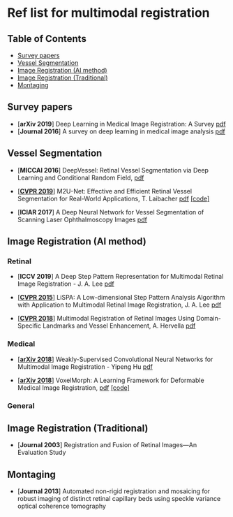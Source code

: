 # Ref list for multimodal registration
## Table of Contents
- [Survey papers](#survey-papers)
- [Vessel Segmentation](#vessel-segmentation)
- [Image Registration (AI method)](#image-registration-ai-method)
- [Image Registration (Traditional)](#traditional)
- [Montaging](#montaging)
## Survey papers
- [**arXiv 2019**] Deep Learning in Medical Image Registration: A Survey [pdf](https://arxiv.org/pdf/1903.02026.pdf)
- [**Journal 2016**] A survey on deep learning in medical image analysis [pdf](https://arxiv.org/pdf/1702.05747.pdf)
## Vessel Segmentation
- [**MICCAI 2016**] DeepVessel: Retinal Vessel Segmentation via Deep Learning and Conditional Random Field,  [pdf](https://oar.a-star.edu.sg/jspui/bitstream/123456789/1902/3/DeepVessel%20-%20Retinal%20Vessel%20Segmentation%20via%20Deep%20Learning%20and%20Conditional%20Random%20Field.pdf)
* [[**CVPR 2019**]](https://arxiv.org/abs/1811.07738) M2U-Net: Effective and Efficient Retinal Vessel Segmentation for Real-World Applications, T. Laibacher [pdf](http://openaccess.thecvf.com/content_CVPRW_2019/papers/BIC/Laibacher_M2U-Net_Effective_and_Efficient_Retinal_Vessel_Segmentation_for_Real-World_Applications_CVPRW_2019_paper.pdf) [[code]](https://github.com/laibe/M2U-Net)
- [**ICIAR 2017**] A Deep Neural Network for Vessel Segmentation of Scanning Laser Ophthalmoscopy Images [pdf](https://agaldran.github.io/pdf/slo_vessel_segmentation.pdf)
## Image Registration (AI method)
### Retinal
- [**ICCV 2019**] A Deep Step Pattern Representation for Multimodal Retinal Image Registration - J. A. Lee [pdf](http://openaccess.thecvf.com/content_ICCV_2019/papers/Lee_A_Deep_Step_Pattern_Representation_for_Multimodal_Retinal_Image_Registration_ICCV_2019_paper.pdf)
* [[**CVPR 2015**]](https://ieeexplore.ieee.org/document/7298707) LiSPA: A Low-dimensional Step Pattern Analysis Algorithm with Application to Multimodal Retinal Image Registration, J. A. Lee [pdf](https://www.cv-foundation.org/openaccess/content_cvpr_2015/papers/Lee_A_Low-Dimensional_Step_2015_CVPR_paper.pdf)
- [[**CVPR 2018**]](https://arxiv.org/abs/1803.00951) Multimodal Registration of Retinal Images Using Domain-Specific Landmarks and Vessel Enhancement, A. Hervella [pdf](https://arxiv.org/pdf/1803.00951.pdf)
### Medical
- [[**arXiv 2018**]](https://arxiv.org/abs/1807.03361) Weakly-Supervised Convolutional Neural Networks for Multimodal Image Registration - Yipeng Hu [pdf](https://arxiv.org/ftp/arxiv/papers/1807/1807.03361.pdf)
* [[**arXiv 2018**]](https://arxiv.org/abs/1809.05231) VoxelMorph: A Learning Framework for Deformable Medical Image Registration, [pdf](https://arxiv.org/pdf/1809.05231.pdf) [[code]](https://github.com/voxelmorph/voxelmorph)
### General
## Image Registration (Traditional)
- [**Journal 2003**] Registration and Fusion of Retinal Images—An Evaluation Study
## Montaging
* [**Journal 2013**] Automated non-rigid registration and mosaicing for robust imaging of distinct retinal capillary beds using speckle variance optical coherence tomography